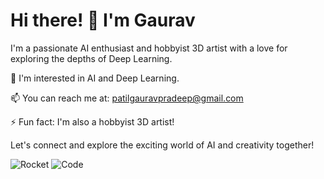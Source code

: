 # Hi there! 👋 I'm Gaurav

I'm a passionate AI enthusiast and hobbyist 3D artist with a love for exploring the depths of Deep Learning.

👀 I'm interested in AI and Deep Learning.

📫 You can reach me at: patilgauravpradeep@gmail.com

⚡ Fun fact: I'm also a hobbyist 3D artist!

Let's connect and explore the exciting world of AI and creativity together!

![Rocket](https://media.giphy.com/media/LmNwrBhejkK9EFP504/giphy.gif)
![Code](https://media.giphy.com/media/USV0ym3bVWQJJmNu3N/giphy.gif)


<!---
Gauravpatil-8/Gauravpatil-8 is a ✨ special ✨ repository because its `README.md` (this file) appears on your GitHub profile.
You can click the Preview link to take a look at your changes.
--->
